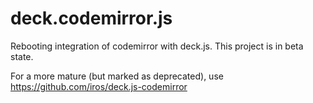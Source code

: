 # deck.codemirror.js
Rebooting integration of codemirror with deck.js.
This project is in beta state.

For a more mature (but marked as deprecated), use https://github.com/iros/deck.js-codemirror
